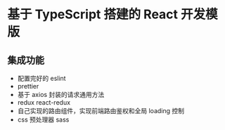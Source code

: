 # 基于 TypeScript 搭建的 React 开发模版

## 集成功能

- 配置完好的 eslint
- prettier
- 基于 axios 封装的请求通用方法
- redux react-redux
- 自己实现的路由组件，实现前端路由鉴权和全局 loading 控制
- css 预处理器 sass
